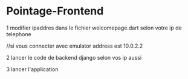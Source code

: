 # Pointage-Frontend

1 modifier ipaddres dans le fichier welcomepage.dart selon votre ip de telephone

//si vous connecter avec emulator address est 10.0.2.2

2 lancer le code de backend django selon vos ip aussi

3 lancer l'application
